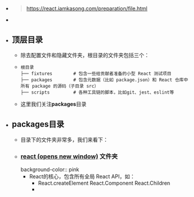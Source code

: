 - > https://react.iamkasong.com/preparation/file.html
-
- ## 顶层目录
	- 除去配置文件和隐藏文件夹，根目录的文件夹包括三个：
	- ```
	  根目录
	  ├── fixtures        # 包含一些给贡献者准备的小型 React 测试项目
	  ├── packages        # 包含元数据（比如 package.json）和 React 仓库中所有 package 的源码（子目录 src）
	  ├── scripts         # 各种工具链的脚本，比如git、jest、eslint等
	  ```
	- 这里我们关注**packages**目录
- ## packages目录
	- 目录下的文件夹非常多，我们来看下：
	- ### [react (opens new window)](https://github.com/facebook/react/tree/master/packages/react) 文件夹
	  background-color:: pink
		- React的核心，包含所有全局 React API，如：
			- React.createElement
			  React.Component
			  React.Children
			-